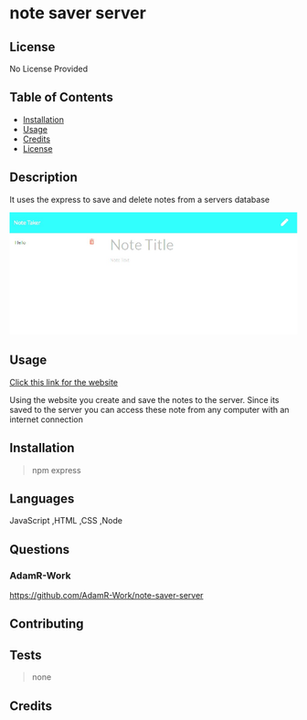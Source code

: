 # note saver server

## License

No License Provided

## Table of Contents

 * [Installation](#installation)
 * [Usage](#usage)
 * [Credits](#credits)
 * [License](#license)
 
## Description

It uses the express to save and delete notes from a servers database

<img src="demo.jpg">

## Usage

[Click this link for the website](https://thawing-journey-45724.herokuapp.com/notes)

Using the website  you create and save the notes to the server. Since its saved to the server you can access these note from any computer with an internet connection

## Installation

>npm express

## Languages

JavaScript ,HTML ,CSS ,Node 

## Questions

### AdamR-Work

https://github.com/AdamR-Work/note-saver-server

## Contributing



## Tests

>none

## Credits

